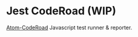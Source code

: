 # Jest CodeRoad (WIP)

[Atom-CodeRoad](https://github.com/coderoad/atom-coderoad) Javascript test runner & reporter.
